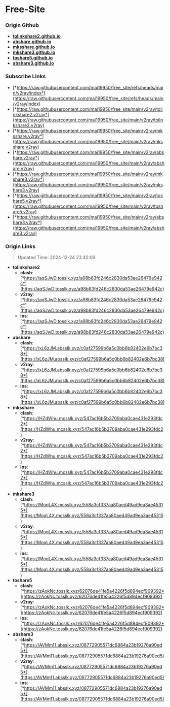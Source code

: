 # Free-Site

### Origin Github

- [**tolinkshare2.github.io**](https://github.com/tolinkshare2/tolinkshare2.github.io)
- [**abshare.github.io**](https://github.com/abshare/abshare.github.io)
- [**mksshare.github.io**](https://github.com/mksshare/mksshare.github.io)
- [**mkshare3.github.io**](https://github.com/mkshare3/mkshare3.github.io)
- [**toshare5.github.io**](https://github.com/toshare5/toshare5.github.io)
- [**abshare3.github.io**](https://github.com/abshare3/abshare3.github.io)

### Subscribe Links

- [*https://raw.githubusercontent.com/mai19950/free_site/refs/heads/main/v2ray/index*](https://raw.githubusercontent.com/mai19950/free_site/refs/heads/main/v2ray/index)
- [*https://raw.githubusercontent.com/mai19950/free_site/main/v2ray/tolinkshare2.v2ray*](https://raw.githubusercontent.com/mai19950/free_site/main/v2ray/tolinkshare2.v2ray)
- [*https://raw.githubusercontent.com/mai19950/free_site/main/v2ray/mksshare.v2ray*](https://raw.githubusercontent.com/mai19950/free_site/main/v2ray/mksshare.v2ray)
- [*https://raw.githubusercontent.com/mai19950/free_site/main/v2ray/abshare.v2ray*](https://raw.githubusercontent.com/mai19950/free_site/main/v2ray/abshare.v2ray)
- [*https://raw.githubusercontent.com/mai19950/free_site/main/v2ray/mkshare3.v2ray*](https://raw.githubusercontent.com/mai19950/free_site/main/v2ray/mkshare3.v2ray)
- [*https://raw.githubusercontent.com/mai19950/free_site/main/v2ray/toshare5.v2ray*](https://raw.githubusercontent.com/mai19950/free_site/main/v2ray/toshare5.v2ray)
- [*https://raw.githubusercontent.com/mai19950/free_site/main/v2ray/abshare3.v2ray*](https://raw.githubusercontent.com/mai19950/free_site/main/v2ray/abshare3.v2ray)

### Origin Links

> Updated Time: 2024-12-24 23:40:09

- **tolinkshare2**
  - **clash**: [*https://aqSJwD.tosslk.xyz/a98b83fd246c2830da53ae26479e942c*](https://aqSJwD.tosslk.xyz/a98b83fd246c2830da53ae26479e942c)
  - **v2ray**: [*https://aqSJwD.tosslk.xyz/a98b83fd246c2830da53ae26479e942c*](https://aqSJwD.tosslk.xyz/a98b83fd246c2830da53ae26479e942c)
  - **ios**: [*https://aqSJwD.tosslk.xyz/a98b83fd246c2830da53ae26479e942c*](https://aqSJwD.tosslk.xyz/a98b83fd246c2830da53ae26479e942c)
- **abshare**
  - **clash**: [*https://xL6zJM.absslk.xyz/c0af27599b6a5c0bb6b82402e6b7bc38*](https://xL6zJM.absslk.xyz/c0af27599b6a5c0bb6b82402e6b7bc38)
  - **v2ray**: [*https://xL6zJM.absslk.xyz/c0af27599b6a5c0bb6b82402e6b7bc38*](https://xL6zJM.absslk.xyz/c0af27599b6a5c0bb6b82402e6b7bc38)
  - **ios**: [*https://xL6zJM.absslk.xyz/c0af27599b6a5c0bb6b82402e6b7bc38*](https://xL6zJM.absslk.xyz/c0af27599b6a5c0bb6b82402e6b7bc38)
- **mksshare**
  - **clash**: [*https://HZdWhu.mcsslk.xyz/547ac16b5b3709aba0cae431e293fdc2*](https://HZdWhu.mcsslk.xyz/547ac16b5b3709aba0cae431e293fdc2)
  - **v2ray**: [*https://HZdWhu.mcsslk.xyz/547ac16b5b3709aba0cae431e293fdc2*](https://HZdWhu.mcsslk.xyz/547ac16b5b3709aba0cae431e293fdc2)
  - **ios**: [*https://HZdWhu.mcsslk.xyz/547ac16b5b3709aba0cae431e293fdc2*](https://HZdWhu.mcsslk.xyz/547ac16b5b3709aba0cae431e293fdc2)
- **mkshare3**
  - **clash**: [*https://MoqL4X.mcsslk.xyz/558a3cf337aa80aed49ad9ea3ae45315*](https://MoqL4X.mcsslk.xyz/558a3cf337aa80aed49ad9ea3ae45315)
  - **v2ray**: [*https://MoqL4X.mcsslk.xyz/558a3cf337aa80aed49ad9ea3ae45315*](https://MoqL4X.mcsslk.xyz/558a3cf337aa80aed49ad9ea3ae45315)
  - **ios**: [*https://MoqL4X.mcsslk.xyz/558a3cf337aa80aed49ad9ea3ae45315*](https://MoqL4X.mcsslk.xyz/558a3cf337aa80aed49ad9ea3ae45315)
- **toshare5**
  - **clash**: [*https://zAokNc.tosslk.xyz/62076de41fe5a4226f5d894ecf909392*](https://zAokNc.tosslk.xyz/62076de41fe5a4226f5d894ecf909392)
  - **v2ray**: [*https://zAokNc.tosslk.xyz/62076de41fe5a4226f5d894ecf909392*](https://zAokNc.tosslk.xyz/62076de41fe5a4226f5d894ecf909392)
  - **ios**: [*https://zAokNc.tosslk.xyz/62076de41fe5a4226f5d894ecf909392*](https://zAokNc.tosslk.xyz/62076de41fe5a4226f5d894ecf909392)
- **abshare3**
  - **clash**: [*https://AVMm11.absslk.xyz/08772905571dc6884a23b19276a90ed5*](https://AVMm11.absslk.xyz/08772905571dc6884a23b19276a90ed5)
  - **v2ray**: [*https://AVMm11.absslk.xyz/08772905571dc6884a23b19276a90ed5*](https://AVMm11.absslk.xyz/08772905571dc6884a23b19276a90ed5)
  - **ios**: [*https://AVMm11.absslk.xyz/08772905571dc6884a23b19276a90ed5*](https://AVMm11.absslk.xyz/08772905571dc6884a23b19276a90ed5)
